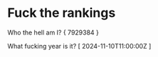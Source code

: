 # Fuck the rankings

Who the hell am I?
{ 7929384 }

What fucking year is it?
[ 2024-11-10T11:00:00Z ]
